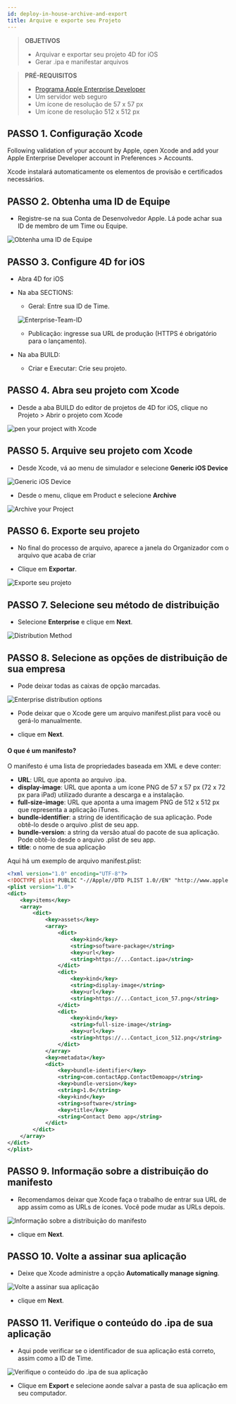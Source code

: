 ```yaml
---
id: deploy-in-house-archive-and-export
title: Arquive e exporte seu Projeto
---
```


> **OBJETIVOS**
> 
> * Arquivar e exportar seu projeto 4D for iOS
> * Gerar .ipa e manifestar arquivos


> **PRÉ-REQUISITOS**
> 
> * [Programa Apple Enterprise Developer](register-apple-developer-enterprise-program.html)
> * Um servidor web seguro
> * Um ícone de resolução de 57 x 57 px
> * Um ícone de resolução 512 x 512 px


## PASSO 1. Configuração Xcode

Following validation of your account by Apple, open Xcode and add your Apple Enterprise Developer account in Preferences > Accounts.

Xcode instalará automaticamente os elementos de provisão e certificados necessários.

## PASSO 2. Obtenha uma ID de Equipe

* Registre-se na sua Conta de Desenvolvedor Apple. Lá pode achar sua ID de membro de um Time ou Equipe.

![Obtenha uma ID de Equipe](assets/en/deploy-in-house/Team-ID-4D-for-iOS.png)

## PASSO 3. Configure 4D for iOS

* Abra 4D for iOS

* Na aba SECTIONS:

    * Geral: Entre sua ID de Time.

    ![Enterprise-Team-ID](assets/en/deploy-in-house/Enterprise-Team-ID.png)

    * Publicação: ingresse sua URL de produção (HTTPS é obrigatório para o lançamento).

* Na aba BUILD:
    * Criar e Executar: Crie seu projeto.

## PASSO 4. Abra seu projeto com Xcode

* Desde a aba BUILD do editor de projetos de 4D for iOS, clique no Projeto > Abrir o projeto com Xcode

![pen your project with Xcode ](assets/en/deploy-in-house/Open-your-project-Xcode-4D-for-iOS.png)

## PASSO 5. Arquive seu projeto com Xcode

* Desde Xcode, vá ao menu de simulador e selecione **Generic iOS Device**

![Generic iOS Device](assets/en/deploy-in-house/Deployment-Generic-iOS-Device.png)

* Desde o menu, clique em  Product e selecione **Archive**

![Archive your Project](assets/en/deploy-in-house/Archive-your-Project.png)

## PASSO 6. Exporte seu projeto

* No final do processo de arquivo, aparece a janela do Organizador com o arquivo que acaba de criar

* Clique em **Exportar**.

![Exporte seu projeto](assets/en/deploy-in-house/Organizer-window-archive.png)

## PASSO 7. Selecione seu método de distribuição

* Selecione **Enterprise** e clique em **Next**.

![Distribution Method](assets/en/deploy-in-house/Distribution-Method-selection.png)

## PASSO 8. Selecione as opções de distribuição de sua empresa

* Pode deixar todas as caixas de opção marcadas.

![Enterprise distribution options](assets/en/deploy-in-house/Enterprise-distribution-options.png)

* Pode deixar que o Xcode gere um arquivo manifest.plist para você ou gerá-lo manualmente.

* clique em **Next**.

#### O que é um manifesto?

O manifesto é uma lista de propriedades baseada em XML e deve conter:

* **URL**: URL que aponta ao arquivo .ipa.
* **display-image**: URL que aponta a um ícone PNG de 57 x 57 px (72 x 72 px para iPad) utilizado durante a descarga e a instalação.
* **full-size-image**: URL que aponta a uma imagem PNG de 512 x 512 px que representa a aplicação iTunes.
* **bundle-identifier**: a string de identificação de sua aplicação. Pode obtê-lo desde o arquivo  .plist de seu app.
* **bundle-version**: a string da versão atual do pacote de sua aplicação. Pode obtê-lo desde o arquivo  .plist de seu app.
* **title**: o nome de sua aplicação

Aqui há um exemplo de arquivo manifest.plist:

```xml
<?xml version="1.0" encoding="UTF-8"?>
<!DOCTYPE plist PUBLIC "-//Apple//DTD PLIST 1.0//EN" "http://www.apple.com/DTDs/PropertyList-1.0.dtd">
<plist version="1.0">
<dict>
    <key>items</key>
    <array>
        <dict>
            <key>assets</key>
            <array>
                <dict>
                    <key>kind</key>
                    <string>software-package</string>
                    <key>url</key>
                    <string>https://...Contact.ipa</string>
                </dict>
                <dict>
                    <key>kind</key>
                    <string>display-image</string>
                    <key>url</key>
                    <string>https://...Contact_icon_57.png</string>
                </dict>
                <dict>
                    <key>kind</key>
                    <string>full-size-image</string>
                    <key>url</key>
                    <string>https://...Contact_icon_512.png</string>
                </dict>
            </array>
            <key>metadata</key>
            <dict>
                <key>bundle-identifier</key>
                <string>com.contactApp.ContactDemoapp</string>
                <key>bundle-version</key>
                <string>1.0</string>
                <key>kind</key>
                <string>software</string>
                <key>title</key>
                <string>Contact Demo app</string>
            </dict>
        </dict>
    </array>
</dict>
</plist>
```


## PASSO 9. Informação sobre a distribuição do manifesto

* Recomendamos deixar que Xcode faça o trabalho de entrar sua URL de app assim como as URLs de ícones. Você pode mudar as URLs depois.

![Informação sobre a distribuição do manifesto](assets/en/deploy-in-house/Distribution-manifest-information.png)

* clique em **Next**.


## PASSO 10. Volte a assinar sua aplicação

* Deixe que Xcode administre a opção **Automatically manage signing**.

![Volte a assinar sua aplicação](assets/en/deploy-in-house/Re-sign-your-application.png)

* clique em **Next**.

## PASSO 11. Verifique o conteúdo do .ipa de sua aplicação

* Aqui pode verificar se o identificador de sua aplicação está correto, assim como a ID de Time.

![Verifique o conteúdo do .ipa de sua aplicação](assets/en/deploy-in-house/Review-ipa-content.png)

* Clique em **Export** e selecione aonde salvar a pasta de sua aplicação em seu computador.
